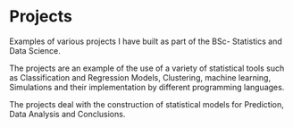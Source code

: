 # Projects

Examples of various projects I have built as part of the BSc- Statistics and Data Science.

The projects are an example of the use of a variety of statistical tools such as Classification and Regression Models, Clustering,  machine learning, Simulations 
and their implementation by different programming languages.

The projects deal with the construction of statistical models for Prediction, Data Analysis and Conclusions.
